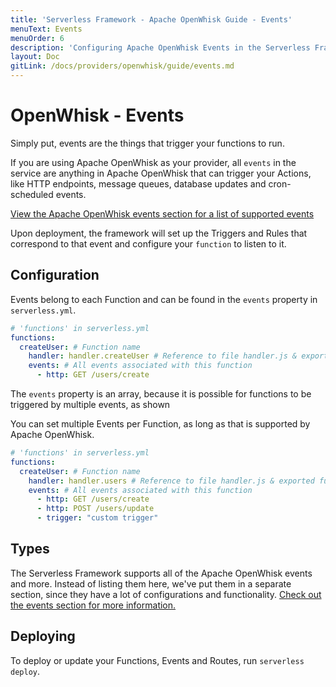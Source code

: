 ```yaml
---
title: 'Serverless Framework - Apache OpenWhisk Guide - Events'
menuText: Events
menuOrder: 6
description: 'Configuring Apache OpenWhisk Events in the Serverless Framework'
layout: Doc
gitLink: /docs/providers/openwhisk/guide/events.md
---
```


# OpenWhisk - Events

Simply put, events are the things that trigger your functions to run.

If you are using Apache OpenWhisk as your provider, all `events` in the service are anything in Apache OpenWhisk that can trigger your Actions, like HTTP endpoints, message queues, database updates and cron-scheduled events.

[View the Apache OpenWhisk events section for a list of supported events](../../events)

Upon deployment, the framework will set up the Triggers and Rules that correspond to that event and configure your `function` to listen to it.

## Configuration

Events belong to each Function and can be found in the `events` property in `serverless.yml`.

```yml
# 'functions' in serverless.yml
functions:
  createUser: # Function name
    handler: handler.createUser # Reference to file handler.js & exported function 'createUser'
    events: # All events associated with this function
      - http: GET /users/create
```

The `events` property is an array, because it is possible for functions to be triggered by multiple events, as shown

You can set multiple Events per Function, as long as that is supported by Apache OpenWhisk.

```yml
# 'functions' in serverless.yml
functions:
  createUser: # Function name
    handler: handler.users # Reference to file handler.js & exported function 'users'
    events: # All events associated with this function
      - http: GET /users/create
      - http: POST /users/update
      - trigger: "custom trigger"
```

## Types

The Serverless Framework supports all of the Apache OpenWhisk events and more.  Instead of listing them here, we've put them in a separate section, since they have a lot of configurations and functionality.  [Check out the events section for more information.](../../events)

## Deploying

To deploy or update your Functions, Events and Routes, run `serverless deploy`.

